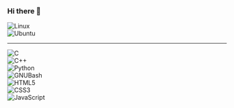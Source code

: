 ### Hi there 👋 
![Linux](https://img.shields.io/badge/Linux-843DDC?style=for-the-badge&logo=Linux&logoColor=white&labelColor=101010)<br>
![Ubuntu](https://img.shields.io/badge/Ubuntu-843DDC?style=for-the-badge&logo=Ubuntu&logoColor=white&labelColor=101010)<br>

***

<!--
**MaycolZx/MaycolZx** is a ✨ _special_ ✨ repository because its `README.md` (this file) appears on your GitHub profile.

Here are some ideas to get you started:

- 🔭 I’m currently working on ...
- 🌱 I’m currently learning ...
- 👯 I’m looking to collaborate on ...
- 🤔 I’m looking for help with ...
- 💬 Ask me about ...
- 📫 How to reach me: ...
- 😄 Pronouns: ...
- ⚡ Fun fact: ...
-->

![C](https://img.shields.io/badge/C-3498DB?style=for-the-badge&logo=C&logoColor=white&labelColor=101010)<br>
![C++](https://img.shields.io/badge/C++-3498DB?style=for-the-badge&logo="C++"&logoColor=white&labelColor=101010)<br>
![Python](https://img.shields.io/badge/Python-F1C40F?style=for-the-badge&logo=Python&logoColor=white&labelColor=3498DB)<br>
![GNUBash](https://img.shields.io/badge/GNUBash-3DDC84?style=for-the-badge&logo=GNUBash&logoColor=white&labelColor=101010)<br>
![HTML5](https://img.shields.io/badge/HTML5-3DDC84?style=for-the-badge&logo=HTML5&logoColor=white&labelColor=101010)<br>
![CSS3](https://img.shields.io/badge/CSS3-3DDC84?style=for-the-badge&logo=CSS3&logoColor=white&labelColor=F39C12)<br>
![JavaScript](https://img.shields.io/badge/JavaScript-3DDC84?style=for-the-badge&logo=JavaScript&logoColor=white&labelColor=101010)<br>
